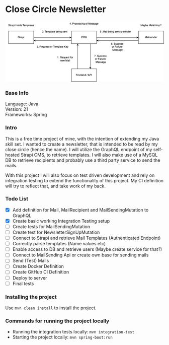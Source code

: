 # Close Circle Newsletter

![image](assets/CloseCircleNewsletterVersion1.jpg)

### Base Info
Language: Java\
Version:  21\
Frameworks: Spring

### Intro
This is a free time project of mine, with the intention of extending my Java 
skill set. I wanted to create a newsletter, that is intended to be read by my
close circle (hence the name). I will utilize the GraphQL endpoint
of my self-hosted Strapi CMS, to retrieve templates. I will also make use of
a MySQL DB to retrieve recipients and probably use a third party service to 
send the mails.

With this project I will also focus on test driven development and rely on
integration testing to extend the functionality of this project. My 
CI definition will try to reflect that, and take work of my back.

### Todo List

- [x] Add definition for Mail, MailRecipient and MailSendingMutation to GraphQL
- [x] Create basic working Integration Testing setup
- [ ] Create tests for MailSendingMutation
- [ ] Create test for NewsletterSignUpMutation
- [ ] Connect to Strapi and retrieve Mail Templates (Authenticated Endpoint)
- [ ] Correctly parse templates (Name values etc)
- [ ] Enable access to DB and retrieve users (Maybe create service for that?)
- [ ] Connect to MailSending Api or create own base for sending mails
- [ ] Send (Test) Mails
- [ ] Create Docker Definition 
- [ ] Create GitHub CI Definition
- [ ] Deploy to server
- [ ] Final tests

### Installing the project

Use `mvn clean install` to install the project.

### Commands for running the project locally

- Running the integration tests locally: `mvn integration-test`
- Starting the project locally: `mvn spring-boot:run`